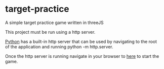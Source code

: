 # target-practice

A simple target practice game written in threeJS

This project must be run using a http server.

[Python](https://www.python.org/) has a built-in http server that can be used by navigating to the root of the application and running python -m http.server.

Once the http server is running navigate in your browser to [here](http://localhost:8000/three.html) to start the game.
